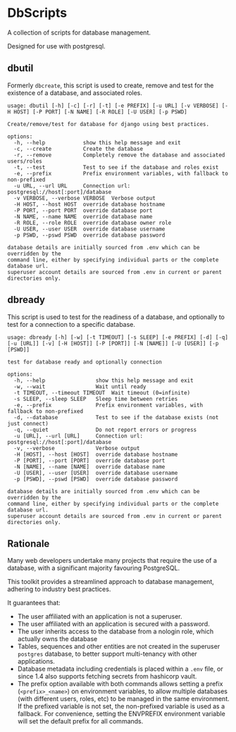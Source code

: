 # DbScripts

A collection of scripts for database management.

Designed for use with postgresql.

## dbutil
Formerly `dbcreate`, this script is used to create, remove and test for the existence of a database, and associated roles.

```shell
usage: dbutil [-h] [-c] [-r] [-t] [-e PREFIX] [-u URL] [-v VERBOSE] [-H HOST] [-P PORT] [-N NAME] [-R ROLE] [-U USER] [-p PSWD]

Create/remove/test for database for django using best practices.

options:
  -h, --help            show this help message and exit
  -c, --create          Create the database
  -r, --remove          Completely remove the database and associated users/roles
  -t, --test            Test to see if the database and roles exist
  -e, --prefix          Prefix environment variables, with fallback to non-prefixed
  -u URL, --url URL     Connection url: postgresql://host[:port]/database
  -v VERBOSE, --verbose VERBOSE  Verbose output
  -H HOST, --host HOST  override database hostname
  -P PORT, --port PORT  override database port
  -N NAME, --name NAME  override database name
  -R ROLE, --role ROLE  override database owner role
  -U USER, --user USER  override database username
  -p PSWD, --pswd PSWD  override database password

database details are initially sourced from .env which can be overridden by the
command line, either by specifying individual parts or the complete database url.
superuser account details are sourced from .env in current or parent directories only.
```

## dbready
This script is used to test for the readiness of a database, and optionally to test for a connection to a specific database.

```shell
usage: dbready [-h] [-w] [-t TIMEOUT] [-s SLEEP] [-e PREFIX] [-d] [-q] [-u [URL]] [-v] [-H [HOST]] [-P [PORT]] [-N [NAME]] [-U [USER]] [-p [PSWD]]

test for database ready and optionally connection

options:
  -h, --help                show this help message and exit
  -w, --wait                Wait until ready
  -t TIMEOUT, --timeout TIMEOUT  Wait timeout (0=infinite)
  -s SLEEP, --sleep SLEEP   Sleep time between retries
  -e, --prefix              Prefix environment variables, with fallback to non-prefixed
  -d, --database            Test to see if the database exists (not just connect)
  -q, --quiet               Do not report errors or progress
  -u [URL], --url [URL]     Connection url: postgresql://host[:port]/database
  -v, --verbose             Verbose output
  -H [HOST], --host [HOST]  override database hostname
  -P [PORT], --port [PORT]  override database port
  -N [NAME], --name [NAME]  override database name
  -U [USER], --user [USER]  override database username
  -p [PSWD], --pswd [PSWD]  override database password

database details are initially sourced from .env which can be overridden by the
command line, either by specifying individual parts or the complete database url.
superuser account details are sourced from .env in current or parent directories only.
```

## Rationale
Many web developers undertake many projects that require the use of a database, with a significant majority favouring PostgreSQL.

This toolkit provides a streamlined approach to database management, adhering to industry best practices.

It guarantees that:
- The user affiliated with an application is not a superuser.
- The user affiliated with an application is secured with a password.
- The user inherits access to the database from a nologin role, which actually owns the database
- Tables, sequences and other entities are not created in the superuser `postgres` database, to better support multi-tenancy with other applications.
- Database metadata including credentials is placed within a `.env` file, or since 1.4 also supports fetching secrets from hashicorp vault.
- The prefix option available with both commands allows setting a prefix (`<prefix>_<name>`) on environment variables, to allow multiple databases (with different users, roles, etc) to be managed in the same environment.
  If the prefixed variable is not set, the non-prefixed variable is used as a fallback.
  For convenience, setting the ENVPREFIX environment variable will set the default prefix for all commands.
